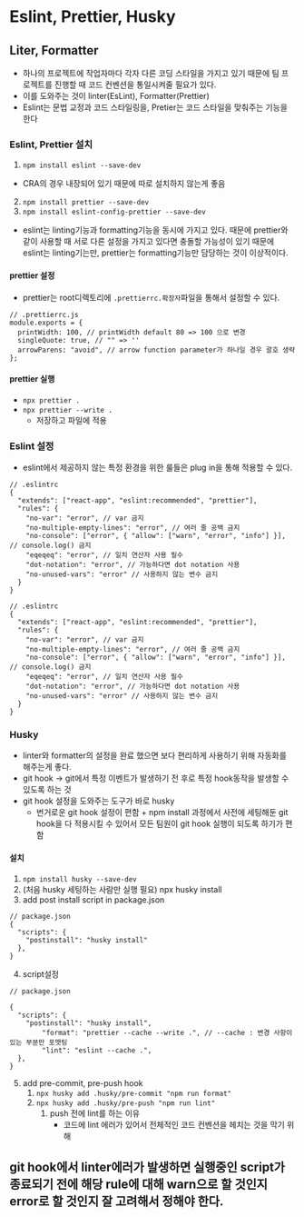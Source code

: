 # Eslint, Prettier, Husky

## Liter, Formatter
- 하나의 프로젝트에 작업자마다 각자 다른 코딩 스타일을 가지고 있기 때문에 팀 프로젝트를 진행할 때 코드 컨벤션을 통일시켜줄 필요가 있다.
- 이를 도와주는 것이 linter(EsLint), Formatter(Prettier)
- Eslint는 문법 교정과 코드 스타일링을, Pretier는 코드 스타일을 맞춰주는 기능을 한다

### Eslint, Prettier 설치
1. ```npm install eslint --save-dev```
  - CRA의 경우 내장되어 있기 때문에 따로 설치하지 않는게 좋음
2. ```npm install prettier --save-dev```
3. ```npm install eslint-config-prettier --save-dev```
  - eslint는 linting기능과 formatting기능을 동시에 가지고 있다. 때문에 prettier와 같이 사용할 때 서로 다른 설정을 가지고 있다면
    충돌할 가능성이 있기 때문에 eslint는 linting기는만, prettier는 formatting기능만 담당하는 것이 이상적이다.
    
#### prettier 설정
- prettier는 root디렉토리에 `.prettierrc.확장자`파일을 통해서 설정할 수 있다.
```
// .prettierrc.js
module.exports = {
  printWidth: 100, // printWidth default 80 => 100 으로 변경
  singleQuote: true, // "" => ''
  arrowParens: "avoid", // arrow function parameter가 하나일 경우 괄호 생략
};
```
#### prettier 실행
- `npx prettier .`
- `npx prettier --write .`
    - 저장하고 파일에 적용
 
### Eslint 설정
- eslint에서 제공하지 않는 특정 환경을 위한 룰들은 plug in을 통해 적용할 수 있다.
```
// .eslintrc
{
  "extends": ["react-app", "eslint:recommended", "prettier"],
  "rules": {
    "no-var": "error", // var 금지
    "no-multiple-empty-lines": "error", // 여러 줄 공백 금지
    "no-console": ["error", { "allow": ["warn", "error", "info"] }], // console.log() 금지
    "eqeqeq": "error", // 일치 연산자 사용 필수
    "dot-notation": "error", // 가능하다면 dot notation 사용
    "no-unused-vars": "error" // 사용하지 않는 변수 금지
  }
}
```
```
// .eslintrc
{
  "extends": ["react-app", "eslint:recommended", "prettier"],
  "rules": {
    "no-var": "error", // var 금지
    "no-multiple-empty-lines": "error", // 여러 줄 공백 금지
    "no-console": ["error", { "allow": ["warn", "error", "info"] }], // console.log() 금지
    "eqeqeq": "error", // 일치 연산자 사용 필수
    "dot-notation": "error", // 가능하다면 dot notation 사용
    "no-unused-vars": "error" // 사용하지 않는 변수 금지
  }
}
```
### Husky
- linter와 formatter의 설정을 완료 했으면 보다 편리하게 사용하기 위해 자동화를 해주는게 좋다.
- git hook -> git에서 특정 이벤트가 발생하기 전 후로 특정 hook동작을 발생할 수 있도록 하는 것
- git hook 설정을 도와주는 도구가 바로 husky
    - 번거로운 git hook 설정이 편함 + npm install 과정에서 사전에 세팅해둔 git hook을 다 적용시킬 수 있어서 모든 팀원이 git hook 실행이 되도록 하기가 편함
#### 설치
1. `npm install husky --save-dev`
2. (처음 husky 세팅하는 사람만 실행 필요) npx husky install
3. add post install script in package.json
```
// package.json
{
  "scripts": {
    "postinstall": "husky install"
  },
}
```
4. script설정
```
// package.json

{
  "scripts": {
    "postinstall": "husky install",
		"format": "prettier --cache --write .", // --cache : 변경 사항이 있는 부분만 포맷팅
		"lint": "eslint --cache .",
  },
}
```
5. add pre-commit, pre-push hook
    1. `npx husky add .husky/pre-commit "npm run format"`
    2. `npx husky add .husky/pre-push "npm run lint"`
        1. push 전에 lint를 하는 이유
            - 코드에 lint 에러가 있어서 전체적인 코드 컨벤션을 헤치는 것을 막기 위해
          
## git hook에서 linter에러가 발생하면 실행중인 script가 종료되기 전에 해당 rule에 대해 warn으로 할 것인지 error로 할 것인지 잘 고려해서 정해야 한다.
